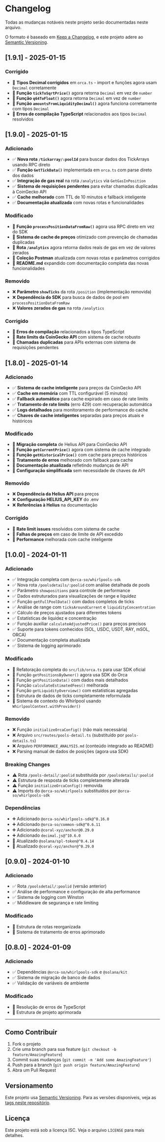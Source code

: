 # Changelog

Todas as mudanças notáveis neste projeto serão documentadas neste arquivo.

O formato é baseado em [Keep a Changelog](https://keepachangelog.com/pt-BR/1.0.0/),
e este projeto adere ao [Semantic Versioning](https://semver.org/lang/pt-BR/).

## [1.9.1] - 2025-01-15

### Corrigido
- 🔧 **Tipos Decimal corrigidos** em `orca.ts` - import e funções agora usam `Decimal` corretamente
- 🔧 **Função `tickToSqrtPrice()`** agora retorna `Decimal` em vez de `number`
- 🔧 **Função `q64ToFloat()`** agora retorna `Decimal` em vez de `number`
- 🔧 **Função `amountsFromLiquidityDecimal()`** agora funciona corretamente com tipos `Decimal`
- 🔧 **Erros de compilação TypeScript** relacionados aos tipos `Decimal` resolvidos

## [1.9.0] - 2025-01-15

### Adicionado
- ✅ **Nova rota `/tickarray/:poolId`** para buscar dados dos TickArrays usando RPC direto
- ✅ **Função `GetTickData()`** implementada em `orca.ts` com parse direto dos dados
- ✅ **Integração de gas real** na rota `/analytics` via `GetGasInPosition`
- ✅ **Sistema de requisições pendentes** para evitar chamadas duplicadas à CoinGecko API
- ✅ **Cache melhorado** com TTL de 10 minutos e fallback inteligente
- ✅ **Documentação atualizada** com novas rotas e funcionalidades

### Modificado
- 🔄 **Função `processPositionDataFromRaw()`** agora usa RPC direto em vez do SDK
- 🔄 **Sistema de cache de preços** otimizado com prevenção de chamadas duplicadas
- 🔄 **Rota `/analytics`** agora retorna dados reais de gas em vez de valores zerados
- 🔄 **Coleção Postman** atualizada com novas rotas e parâmetros corrigidos
- 🔄 **README.md** expandido com documentação completa das novas funcionalidades

### Removido
- ❌ **Parâmetro `showTicks`** da rota `/position` (implementação removida)
- ❌ **Dependência do SDK** para busca de dados de pool em `processPositionDataFromRaw`
- ❌ **Valores zerados de gas** na rota `/analytics`

### Corrigido
- 🐛 **Erros de compilação** relacionados a tipos TypeScript
- 🐛 **Rate limits da CoinGecko API** com sistema de cache robusto
- 🐛 **Chamadas duplicadas** para APIs externas com sistema de requisições pendentes

## [1.8.0] - 2025-01-14

### Adicionado
- ✅ **Sistema de cache inteligente** para preços da CoinGecko API
- ✅ **Cache em memória** com TTL configurável (5 minutos)
- ✅ **Fallback automático** para cache expirado em caso de rate limits
- ✅ **Tratamento de rate limits** (erro 429) com recuperação automática
- ✅ **Logs detalhados** para monitoramento de performance do cache
- ✅ **Chaves de cache inteligentes** separadas para preços atuais e históricos

### Modificado
- 🔄 **Migração completa** de Helius API para CoinGecko API
- 🔄 **Função `getCurrentPrice()`** agora com sistema de cache integrado
- 🔄 **Função `getHistoricalPrice()`** com cache para preços históricos
- 🔄 **Tratamento de erros** melhorado com fallback para cache
- 🔄 **Documentação atualizada** refletindo mudanças de API
- 🔄 **Configuração simplificada** sem necessidade de chaves de API

### Removido
- ❌ **Dependência da Helius API** para preços
- ❌ **Configuração HELIUS_API_KEY** do .env
- ❌ **Referências à Helius** na documentação

### Corrigido
- 🐛 **Rate limit issues** resolvidos com sistema de cache
- 🐛 **Falhas de preços** em caso de limite de API excedido
- 🐛 **Performance** melhorada com cache inteligente

## [1.0.0] - 2024-01-11

### Adicionado
- ✅ Integração completa com `@orca-so/whirlpools-sdk`
- ✅ Nova rota `/poolsdetails/:poolid` com análise detalhada de pools
- ✅ Parâmetro `showpositions` para controle de performance
- ✅ Dados estruturados para visualizações de range e liquidez
- ✅ Função `getFullPoolData()` com dados completos de ticks
- ✅ Análise de range com `ticksAroundCurrent` e `liquidityConcentration`
- ✅ Cálculo de preços ajustados para diferentes tokens
- ✅ Estatísticas de liquidez e concentração
- ✅ Função auxiliar `calculateAdjustedPrice()` para preços precisos
- ✅ Suporte para tokens conhecidos (SOL, USDC, USDT, RAY, mSOL, ORCA)
- ✅ Documentação completa atualizada
- ✅ Sistema de logging aprimorado

### Modificado
- 🔄 Refatoração completa do `src/lib/orca.ts` para usar SDK oficial
- 🔄 Função `getPositionsByOwner()` agora usa SDK do Orca
- 🔄 Função `getPositionData()` com dados mais detalhados
- 🔄 Função `calculateEstimatedFees()` melhorada
- 🔄 Função `getLiquidityOverview()` com estatísticas agregadas
- 🔄 Estrutura de dados de ticks completamente reformulada
- 🔄 Sistema de contexto do Whirlpool usando `WhirlpoolContext.withProvider()`

### Removido
- ❌ Função `initializeOrcaConfig()` (não mais necessária)
- ❌ Arquivo `src/routes/pools-detail.ts` (substituído por `pools-details.ts`)
- ❌ Arquivo `PERFORMANCE_ANALYSIS.md` (conteúdo integrado ao README)
- ❌ Parsing manual de dados de posições (agora usa SDK)

### Breaking Changes
- ⚠️ Rota `/pools-detail/:poolid` substituída por `/poolsdetails/:poolid`
- ⚠️ Estrutura de resposta de ticks completamente alterada
- ⚠️ Função `initializeOrcaConfig()` removida
- ⚠️ Imports do `@orca-so/whirlpools` substituídos por `@orca-so/whirlpools-sdk`

### Dependências
- ➕ Adicionado `@orca-so/whirlpools-sdk@^0.16.0`
- ➕ Adicionado `@orca-so/common-sdk@^0.6.11`
- ➕ Adicionado `@coral-xyz/anchor@0.29.0`
- ➕ Adicionado `decimal.js@^10.6.0`
- 🔄 Atualizado `@solana/spl-token@^0.4.14`
- 🔄 Atualizado `@coral-xyz/anchor@^0.29.0`

## [0.9.0] - 2024-01-10

### Adicionado
- ✅ Rota `/poolsdetail/:poolid` (versão anterior)
- ✅ Análise de performance e configuração de alta performance
- ✅ Sistema de logging com Winston
- ✅ Middleware de segurança e rate limiting

### Modificado
- 🔄 Estrutura de rotas reorganizada
- 🔄 Sistema de tratamento de erros aprimorado

## [0.8.0] - 2024-01-09

### Adicionado
- ✅ Dependências `@orca-so/whirlpools-sdk` e `@solana/kit`
- ✅ Sistema de migração de banco de dados
- ✅ Validação de variáveis de ambiente

### Modificado
- 🔄 Resolução de erros de TypeScript
- 🔄 Estrutura de projeto aprimorada

---

## Como Contribuir

1. Fork o projeto
2. Crie uma branch para sua feature (`git checkout -b feature/AmazingFeature`)
3. Commit suas mudanças (`git commit -m 'Add some AmazingFeature'`)
4. Push para a branch (`git push origin feature/AmazingFeature`)
5. Abra um Pull Request

## Versionamento

Este projeto usa [Semantic Versioning](https://semver.org/lang/pt-BR/). Para as versões disponíveis, veja as [tags neste repositório](https://github.com/seu-usuario/orca-whirlpools-mvp/tags).

## Licença

Este projeto está sob a licença ISC. Veja o arquivo `LICENSE` para mais detalhes.


